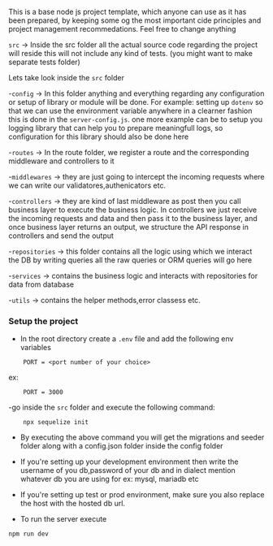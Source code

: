 This is a base node js project template, which anyone can use as it has been prepared, by keeping some og the most important cide principles and project management recommedations. Feel free to change anything 

`src` -> Inside the src folder all the actual source code regarding the project will reside this will not include any kind of tests. (you might want to make separate tests folder)

Lets take look inside the `src` folder

-`config` -> In this folder anything and everything regarding any configuration or setup of library or module will be done. For example: setting up `dotenv` so that we can use the environment variable anywhere in a clearner fashion this is done in the `server-config.js`. one more example can be to setup you logging library that can help you to prepare meaningfull logs, so configuration for this library should also be done here

-`routes` -> In the route folder, we register a route and the corresponding middleware and controllers to it

-`middlewares` -> they are just going to intercept the incoming requests where we can write our validatores,authenicators etc.

-`controllers` -> they are kind of last middleware as post then you call business layer to execute the business logic. In controllers we just receive the incoming requests and data and then pass it to the business layer, and once business layer returns an output, we structure the API response in controllers and send the output

-`repositories` -> this folder contains all the logic using which we interact the DB by writing queries all the raw queries or ORM queries will go here 

-`services` -> contains the business logic and interacts with repositories for data from database

-`utils` -> contains the helper methods,error classess etc.

### Setup the project
- In the root directory create a `.env` file and add the following env variables
```
    PORT = <port number of your choice>
```
ex:
```
    PORT = 3000
```
-go inside the `src` folder and execute the following command:
```
    npx sequelize init
```
- By executing the above command you will get the migrations and seeder folder along with a config.json folder inside the config folder
- If you're setting up your development environment then write the username of you db,password of your db and in dialect mention whatever db you are using for ex: mysql, mariadb etc
- If you're setting up test or prod environment, make sure you also replace the host with the hosted db url.

- To run the server execute
```
npm run dev
```